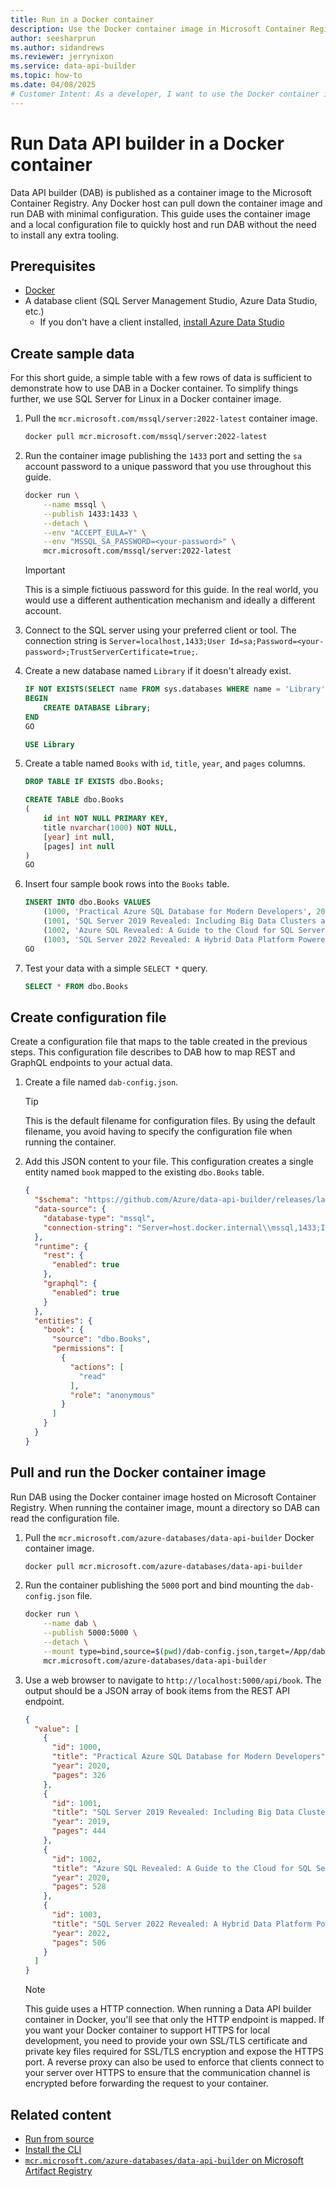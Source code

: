 ```yaml
---
title: Run in a Docker container
description: Use the Docker container image in Microsoft Container Registry to run Data API builder locally or in an Azure hosting service.
author: seesharprun
ms.author: sidandrews
ms.reviewer: jerrynixon
ms.service: data-api-builder
ms.topic: how-to
ms.date: 04/08/2025
# Customer Intent: As a developer, I want to use the Docker container image, so that I can run Data API builder anywhere in a portable fashion.
---
```


# Run Data API builder in a Docker container

Data API builder (DAB) is published as a container image to the Microsoft Container Registry. Any Docker host can pull down the container image and run DAB with minimal configuration. This guide uses the container image and a local configuration file to quickly host and run DAB without the need to install any extra tooling.

## Prerequisites

- [Docker](https://www.docker.com/products/docker-desktop/)
- A database client (SQL Server Management Studio, Azure Data Studio, etc.)
  - If you don't have a client installed, [install Azure Data Studio](/azure-data-studio/download-azure-data-studio)

## Create sample data

For this short guide, a simple table with a few rows of data is sufficient to demonstrate how to use DAB in a Docker container. To simplify things further, we use SQL Server for Linux in a Docker container image.

1. Pull the `mcr.microsoft.com/mssql/server:2022-latest` container image.

    ```bash
    docker pull mcr.microsoft.com/mssql/server:2022-latest
    ```

1. Run the container image publishing the `1433` port and setting the `sa` account password to a unique password that you use throughout this guide.

    ```bash
    docker run \
        --name mssql \
        --publish 1433:1433 \
        --detach \
        --env "ACCEPT_EULA=Y" \
        --env "MSSQL_SA_PASSWORD=<your-password>" \
        mcr.microsoft.com/mssql/server:2022-latest
    ```

    > [!IMPORTANT]
    > This is a simple fictiuous password for this guide. In the real world, you would use a different authentication mechanism and ideally a different account.

1. Connect to the SQL server using your preferred client or tool. The connection string is `Server=localhost,1433;User Id=sa;Password=<your-password>;TrustServerCertificate=true;`.

1. Create a new database named `Library` if it doesn't already exist.

    ```sql
    IF NOT EXISTS(SELECT name FROM sys.databases WHERE name = 'Library')
    BEGIN
        CREATE DATABASE Library;
    END
    GO

    USE Library
    ```

1. Create a table named `Books` with `id`, `title`, `year`, and `pages` columns.

    ```sql
    DROP TABLE IF EXISTS dbo.Books;

    CREATE TABLE dbo.Books
    (
        id int NOT NULL PRIMARY KEY,
        title nvarchar(1000) NOT NULL,
        [year] int null,
        [pages] int null
    )
    GO
    ```

1. Insert four sample book rows into the `Books` table.

    ```sql
    INSERT INTO dbo.Books VALUES
        (1000, 'Practical Azure SQL Database for Modern Developers', 2020, 326),
        (1001, 'SQL Server 2019 Revealed: Including Big Data Clusters and Machine Learning', 2019, 444),
        (1002, 'Azure SQL Revealed: A Guide to the Cloud for SQL Server Professionals', 2020, 528),
        (1003, 'SQL Server 2022 Revealed: A Hybrid Data Platform Powered by Security, Performance, and Availability', 2022, 506)
    GO
    ```

1. Test your data with a simple `SELECT *` query.

    ```sql
    SELECT * FROM dbo.Books
    ```

## Create configuration file

Create a configuration file that maps to the table created in the previous steps. This configuration file describes to DAB how to map REST and GraphQL endpoints to your actual data.

1. Create a file named `dab-config.json`.

    > [!TIP]
    > This is the default filename for configuration files. By using the default filename, you avoid having to specify the configuration file when running the container.

1. Add this JSON content to your file. This configuration creates a single entity named `book` mapped to the existing `dbo.Books` table.

    ```json
    {
      "$schema": "https://github.com/Azure/data-api-builder/releases/latest/download/dab.draft.schema.json",
      "data-source": {
        "database-type": "mssql",
        "connection-string": "Server=host.docker.internal\\mssql,1433;Initial Catalog=Library;User Id=sa;Password=<your-password>;TrustServerCertificate=true;"
      },
      "runtime": {
        "rest": {
          "enabled": true
        },
        "graphql": {
          "enabled": true
        }
      },
      "entities": {
        "book": {
          "source": "dbo.Books",
          "permissions": [
            {
              "actions": [
                "read"
              ],
              "role": "anonymous"
            }
          ]
        }
      }
    }
    ```

## Pull and run the Docker container image

Run DAB using the Docker container image hosted on Microsoft Container Registry. When running the container image, mount a directory so DAB can read the configuration file.

1. Pull the `mcr.microsoft.com/azure-databases/data-api-builder` Docker container image.

    ```bash
    docker pull mcr.microsoft.com/azure-databases/data-api-builder
    ```

1. Run the container publishing the `5000` port and bind mounting the `dab-config.json` file.

    ```bash
    docker run \
        --name dab \
        --publish 5000:5000 \
        --detach \
        --mount type=bind,source=$(pwd)/dab-config.json,target=/App/dab-config.json,readonly \
        mcr.microsoft.com/azure-databases/data-api-builder
    ```

1. Use a web browser to navigate to `http://localhost:5000/api/book`. The output should be a JSON array of book items from the REST API endpoint.

    ```json
    {
      "value": [
        {
          "id": 1000,
          "title": "Practical Azure SQL Database for Modern Developers",
          "year": 2020,
          "pages": 326
        },
        {
          "id": 1001,
          "title": "SQL Server 2019 Revealed: Including Big Data Clusters and Machine Learning",
          "year": 2019,
          "pages": 444
        },
        {
          "id": 1002,
          "title": "Azure SQL Revealed: A Guide to the Cloud for SQL Server Professionals",
          "year": 2020,
          "pages": 528
        },
        {
          "id": 1003,
          "title": "SQL Server 2022 Revealed: A Hybrid Data Platform Powered by Security, Performance, and Availability",
          "year": 2022,
          "pages": 506
        }
      ]
    }
    ```

    > [!NOTE]
    > This guide uses a HTTP connection. When running a Data API builder container in Docker, you'll see that only the HTTP endpoint is mapped. If you want your Docker container to support HTTPS for local development, you need to provide your own SSL/TLS certificate and private key files required for SSL/TLS encryption and expose the HTTPS port.
    > A reverse proxy can also be used to enforce that clients connect to your server over HTTPS to ensure that the communication channel is encrypted before forwarding the request to your container.

## Related content

- [Run from source](how-to-run-from-source.md)
- [Install the CLI](how-to-install-cli.md)
- [`mcr.microsoft.com/azure-databases/data-api-builder` on Microsoft Artifact Registry](https://mcr.microsoft.com/artifact/mar/azure-databases/data-api-builder)
